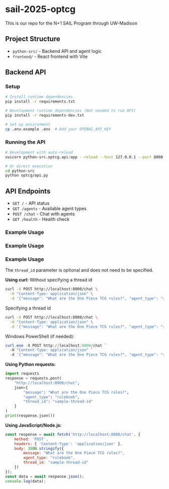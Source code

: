 # sail-2025-optcg
This is our repo for the N+1 SAIL Program through UW-Madison

## Project Structure
- `python-src/` - Backend API and agent logic
- `frontend/` - React frontend with Vite

## Backend API
### Setup
```bash
# Install runtime dependencies
pip install -r requirements.txt

# Development runtime dependencies (Not needed to run API)
pip install -r requirements-dev.txt

# Set up environment
cp .env.example .env  # Add your OPENAI_API_KEY
```

### Running the API
```bash
# Development with auto-reload
uvicorn python-src.optcg.api:app --reload --host 127.0.0.1 --port 8000

# Or direct execution
cd python-src
python optcg/api.py
```

## API Endpoints
- `GET /` - API status
- `GET /agents` - Available agent types  
- `POST /chat` - Chat with agents
- `GET /health` - Health check

### Example Usage
### Example Usage
### Example Usage
The `thread_id` parameter is optional and does not need to be specified.

**Using curl:**
Without specifying a thread id
```bash
curl -X POST http://localhost:8000/chat \
  -H "Content-Type: application/json" \
  -d '{"message": "What are the One Piece TCG rules?", "agent_type": "rulebook"}'
```

Specifying a thread id
```bash
curl -X POST http://localhost:8000/chat \
  -H "Content-Type: application/json" \
  -d '{"message": "What are the One Piece TCG rules?", "agent_type": "rulebook", "thread_id": "sample-thread-id"}'
```

Windows PowerShell (if needed):
```powershell
curl.exe -X POST http://localhost:8000/chat `
  -H "Content-Type: application/json" `
  -d '{"message": "What are the One Piece TCG rules?", "agent_type": "rulebook", "thread_id": "sample-thread-id"}'
```

**Using Python requests:**
```python
import requests
response = requests.post(
    "http://localhost:8000/chat",
    json={
        "message": "What are the One Piece TCG rules?",
        "agent_type": "rulebook",
        "thread_id": "sample-thread-id"
    }
)
print(response.json())
```

**Using JavaScript/Node.js:**
```javascript
const response = await fetch('http://localhost:8000/chat', {
    method: 'POST',
    headers: { 'Content-Type': 'application/json' },
    body: JSON.stringify({
        message: "What are the One Piece TCG rules?",
        agent_type: "rulebook",
        thread_id: "sample-thread-id"
    })
});
const data = await response.json();
console.log(data);
```